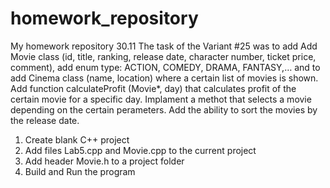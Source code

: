 # homework_repository
My homework repository 30.11
The task of the Variant #25 was to add Add Movie class (id, title, ranking, release date, character number, ticket price, comment), add enum type: ACTION, COMEDY, DRAMA, FANTASY,… and to add Cinema class (name, location) where a certain list of movies is shown. Add function calculateProfit (Movie*, day) that calculates profit of the certain movie for a specific day. Implament a methot that selects a movie depending on the certain perameters. Add the ability to sort the movies by the release date.

  1. Create blank C++ project
  2. Add files Lab5.cpp and Movie.cpp to the current project
  3. Add header Movie.h to a project folder
  4. Build and Run the program
